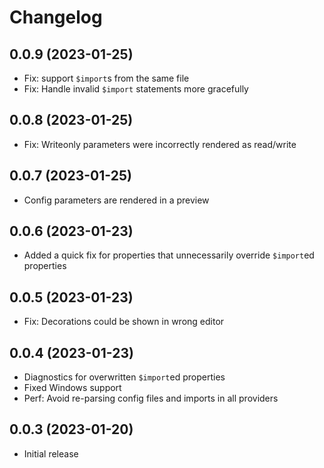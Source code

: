 <!--
	Placeholder for next versions:
	## __WORK IN PROGRESS__
-->

# Changelog
## 0.0.9 (2023-01-25)
* Fix: support `$import`s from the same file
* Fix: Handle invalid `$import` statements more gracefully

## 0.0.8 (2023-01-25)
* Fix: Writeonly parameters were incorrectly rendered as read/write

## 0.0.7 (2023-01-25)
* Config parameters are rendered in a preview

## 0.0.6 (2023-01-23)
* Added a quick fix for properties that unnecessarily override `$import`ed properties

## 0.0.5 (2023-01-23)
* Fix: Decorations could be shown in wrong editor

## 0.0.4 (2023-01-23)
* Diagnostics for overwritten `$import`ed properties
* Fixed Windows support
* Perf: Avoid re-parsing config files and imports in all providers

## 0.0.3 (2023-01-20)
* Initial release

